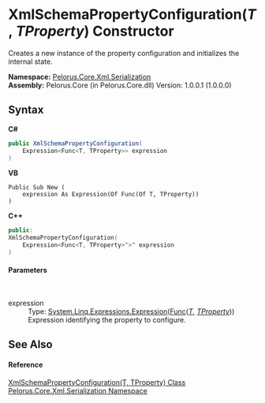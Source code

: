 # XmlSchemaPropertyConfiguration(*T*, *TProperty*) Constructor 
 

Creates a new instance of the property configuration and initializes the internal state.

**Namespace:**&nbsp;<a href="9052B9D6">Pelorus.Core.Xml.Serialization</a><br />**Assembly:**&nbsp;Pelorus.Core (in Pelorus.Core.dll) Version: 1.0.0.1 (1.0.0.0)

## Syntax

**C#**<br />
``` C#
public XmlSchemaPropertyConfiguration(
	Expression<Func<T, TProperty>> expression
)
```

**VB**<br />
``` VB
Public Sub New ( 
	expression As Expression(Of Func(Of T, TProperty))
)
```

**C++**<br />
``` C++
public:
XmlSchemaPropertyConfiguration(
	Expression<Func<T, TProperty>^>^ expression
)
```


#### Parameters
&nbsp;<dl><dt>expression</dt><dd>Type: <a href="http://msdn2.microsoft.com/en-us/library/bb335710" target="_blank">System.Linq.Expressions.Expression</a>(<a href="http://msdn2.microsoft.com/en-us/library/bb549151" target="_blank">Func</a>(<a href="22622739">*T*</a>, <a href="22622739">*TProperty*</a>))<br />Expression identifying the property to configure.</dd></dl>

## See Also


#### Reference
<a href="22622739">XmlSchemaPropertyConfiguration(T, TProperty) Class</a><br /><a href="9052B9D6">Pelorus.Core.Xml.Serialization Namespace</a><br />